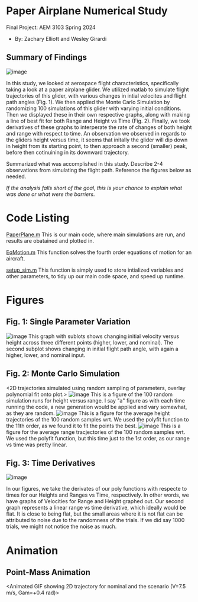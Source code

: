 # Paper Airplane Numerical Study
  Final Project: AEM 3103 Spring 2024

  - By: Zachary Elliott and Wesley Girardi

  ## Summary of Findings
![image](https://github.com/zbismo/FP-AEM-3103/assets/167819715/ef2fd00d-a824-4e0f-a15d-0e9749434b42)

  In this study, we looked at aerospace flight characteristics, specifically taking a look at a paper airplane glider. We utilized matlab to simulate flight trajectories of this glider, with various changes in intial velocites and flight path angles (Fig. 1). We then applied the Monte Carlo Simulation by randomizing 100 simulations of this glider with varying initial conditions. Then we displayed these in  their own respective graphs, along with making a line of best fit for both Range and Height vs Time (Fig. 2). Finally, we took derivatives of these graphs to interperate the rate of changes of both height and range with respect to time.
  An observation we observed in regards to the gliders height versus time, it seems that initally the glider will dip down in height from its starting point, to then approach a second (smaller) peak, before then cotinuining in its downward trajectory. 
    
  Summarized what was accomplished in this study.  Describe 2-4 observations from simulating the flight path.
  Reference the figures below as needed.

  *If the analysis falls short of the goal, this is your chance to explain what was done or what were the barriers.*
 
  # Code Listing

  [PaperPlane.m](https://github.com/zbismo/FP-AEM-3103/blob/master/PaperPlane.m)
     This is our main code, where main simulations are run, and results are obatained and plotted in.

  [EqMotion.m](https://github.com/zbismo/FP-AEM-3103/blob/master/EqMotion.m)
    This function solves the fourth order equations of motion for an aircraft.
   
  [setup_sim.m](https://github.com/zbismo/FP-AEM-3103/blob/master/setup_sim.m)
    This function is simply used to store intialized variables and other parameters, to tidy up our main code space, and speed up runtime.
   
  # Figures

  ## Fig. 1: Single Parameter Variation
  ![image](https://github.com/zbismo/FP-AEM-3103/assets/167819715/4700f6dc-8b11-4e2e-a038-76032b0be496)
  This graph with sublots shows changing initial velocity versus height across three different points (higher, lower, and nominal). The second subplot shows changing in initial flight path angle, with again a higher, lower, and nominal input. 
  
  ## Fig. 2: Monte Carlo Simulation
  <2D trajectories simulated using random sampling of parameters, overlay polynomial fit onto plot.>
![image](https://github.com/zbismo/FP-AEM-3103/assets/167819715/e1c282d7-f82a-4ae3-a6ab-3eb08fe2a21d)
This is a figure of the 100 random simulation runs for height versus range. I say "a" figure as with each time running the code, a new generation would be applied and vary somewhat, as they are random.
![image](https://github.com/zbismo/FP-AEM-3103/assets/167819715/363b3d87-b954-44f5-96c4-1d4bd0a6d5e5)
This is a figure for the average height trajectories of the 100 random samples wrt. We used the polyfit function to the 11th order, as we found it to fit the points the best.
![image](https://github.com/zbismo/FP-AEM-3103/assets/167819715/13d2404c-f17f-499c-806f-aefcd6e61fd8)
This is a figure for the average range tracjectories of the 100 random samples wrt. We used the polyfit function, but this time just to the 1st order, as our range vs time was pretty linear.

 ## Fig. 3: Time Derivatives
 <Time-derivative of height and range for the fitted trajectory>
   
![image](https://github.com/zbismo/FP-AEM-3103/assets/167819715/f4419d37-985b-4c22-b2e8-24a8be4fa49a)


  In our figures, we take the derivates of our poly functions with respecte to times for our Heights and Ranges vs Time, respectively. In other words, we have graphs of Velocities for Range and Height graphed out. Our second graph represents a linear range vs time derivative, which ideally would be flat. It is close to being flat, but the small areas where it is not flat can be attributed to noise due to the randomness of the trials. If we did say 1000 trials, we might not notice the noise as much.

 

  # Animation
  ## Point-Mass Animation
  <Animated GIF showing 2D trajectory for nominal and the scenario (V=7.5 m/s, Gam=+0.4 rad)>
 
